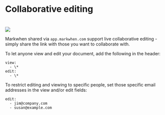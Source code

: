# Collaborative editing

<div style="padding-top: 0.25rem; padding-bottom: 0.25rem;">
  <SubscriptionPillButtons />
</div>

![](/images/team3.png)

Markwhen shared via `app.markwhen.com` support live collaborative editing - simply share the link with those you want to collaborate with.

To let anyone view and edit your document, add the following in the header:

```
view: 
  - \*
edit:
  - \*
```

To restrict editing and viewing to specific people, set those specific email addresses in the view and/or edit fields:

```
edit: 
  - jim@company.com
  - susan@example.com
```